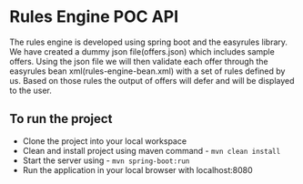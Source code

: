Rules Engine POC API
====================

The rules engine is developed using spring boot and the easyrules library. We have created a dummy json file(offers.json) which includes sample offers. Using the json file we will then validate each offer through the easyrules bean xml(rules-engine-bean.xml) with a set of rules defined by us. Based on those rules the output of offers will defer and will be displayed to the user.    


To run the project
------------------
* Clone the project into your local workspace
* Clean and install project using maven command - `mvn clean install`
* Start the server using - `mvn spring-boot:run`
* Run the application in your local browser with localhost:8080




